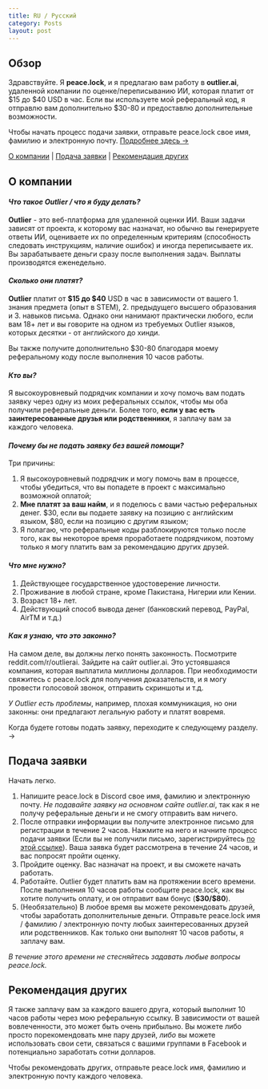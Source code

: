 ```yaml
---
title: RU / Русский
category: Posts
layout: post
---
```


## Обзор

Здравствуйте. Я **peace.lock**, и я предлагаю вам работу в **outlier.ai**, удаленной компании по оценке/переписыванию ИИ, которая платит от &#36;15 до &#36;40 USD в час. Если вы используете мой реферальный код, я отправлю вам дополнительно &#36;30-80 и предоставлю дополнительные возможности.

Чтобы начать процесс подачи заявки, отправьте peace.lock свое имя, фамилию и электронную почту. [Подробнее здесь →](#подача-заявки)

[О компании](#о-компании) | [Подача заявки](#подача-заявки) | [Рекомендация других](#рекомендация-других)

## О компании

#### ***Что такое Outlier / что я буду делать?***
**Outlier** - это веб-платформа для удаленной оценки ИИ. Ваши задачи зависят от проекта, к которому вас назначат, но обычно вы генерируете ответы ИИ, оцениваете их по определенным критериям (способность следовать инструкциям, наличие ошибок) и иногда переписываете их. Вы зарабатываете деньги сразу после выполнения задач. Выплаты производятся еженедельно.

#### ***Сколько они платят?***
**Outlier** платит от **&#36;15 до &#36;40** USD в час в зависимости от вашего 1. знания предмета (опыт в STEM), 2. предыдущего высшего образования и 3. навыков письма. Однако они нанимают практически любого, если вам 18+ лет и вы говорите на одном из требуемых Outlier языков, которых десятки - от английского до хинди.

Вы также получите дополнительно &#36;30-80 благодаря моему реферальному коду после выполнения 10 часов работы.

#### ***Кто вы?***
Я высокоуровневый подрядчик компании и хочу помочь вам подать заявку через одну из моих реферальных ссылок, чтобы мы оба получили реферальные деньги. Более того, **если у вас есть заинтересованные друзья или родственники**, я заплачу вам за каждого человека.

#### ***Почему бы не подать заявку без вашей помощи?***
Три причины:
1. Я высокоуровневый подрядчик и могу помочь вам в процессе, чтобы убедиться, что вы попадете в проект с максимально возможной оплатой;
2. **Мне платят за ваш найм**, и я поделюсь с вами частью реферальных денег. &#36;30, если вы подаете заявку на позицию с английским языком, &#36;80, если на позицию с другим языком;
3. Я полагаю, что реферальные коды разблокируются только после того, как вы некоторое время проработаете подрядчиком, поэтому только я могу платить вам за рекомендацию других друзей.

#### ***Что мне нужно?***
1. Действующее государственное удостоверение личности.
2. Проживание в любой стране, кроме Пакистана, Нигерии или Кении.
3. Возраст 18+ лет.
4. Действующий способ вывода денег (банковский перевод, PayPal, AirTM и т.д.)

#### ***Как я узнаю, что это законно?***
На самом деле, вы должны легко понять законность. Посмотрите reddit.com/r/outlierai. Зайдите на сайт outlier.ai. Это устоявшаяся компания, которая выплатила миллионы долларов. При необходимости свяжитесь с peace.lock для получения доказательств, и я могу провести голосовой звонок, отправить скриншоты и т.д.

*У Outlier есть проблемы*, например, плохая коммуникация, но они законны: они предлагают легальную работу и платят вовремя.

Когда будете готовы подать заявку, переходите к следующему разделу. →

## Подача заявки

Начать легко.
1. Напишите peace.lock в Discord свое имя, фамилию и электронную почту. *Не подавайте заявку на основном сайте outlier.ai*, так как я не получу реферальные деньги и не смогу отправить вам ничего.
2. После отправки информации вы получите электронное письмо для регистрации в течение 2 часов. Нажмите на него и начните процесс подачи заявки (Если вы не получили письмо, зарегистрируйтесь [по этой ссылке](https://app.outlier.ai/expert/opportunities?utm_source=referral&referring_user=d3bf6092b1a733669e655ccf33e5ffd911818e6b86b4cc2b7e88b158e5294ff2741052fd3655d428ce07ec973568d167)). Ваша заявка будет рассмотрена в течение 24 часов, и вас попросят пройти оценку.
3. Пройдите оценку. Вас назначат на проект, и вы сможете начать работать.
4. Работайте. Outlier будет платить вам на протяжении всего времени. После выполнения 10 часов работы сообщите peace.lock, как вы хотите получить оплату, и он отправит вам бонус (**&#36;30/&#36;80**).
5. (Необязательно) В любое время вы можете рекомендовать друзей, чтобы заработать дополнительные деньги. Отправьте peace.lock имя / фамилию / электронную почту любых заинтересованных друзей или родственников. Как только они выполнят 10 часов работы, я заплачу вам.

*В течение этого времени не стесняйтесь задавать любые вопросы peace.lock.*

## Рекомендация других

Я также заплачу вам за каждого вашего друга, который выполнит 10 часов работы через мою реферальную ссылку. В зависимости от вашей вовлеченности, это может быть очень прибыльно. Вы можете либо просто порекомендовать мне пару друзей, *либо* вы можете использовать свои сети, связаться с вашими группами в Facebook и потенциально заработать сотни долларов.

Чтобы рекомендовать других, отправьте peace.lock имя, фамилию и электронную почту каждого человека.